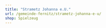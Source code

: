 ```yaml
---
title: "Strametz Johanna e.U."
url: /gemeinde-fernitz/strametz-johanna-e-u/
shop: Spielzeug
---
```

